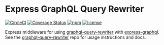 # Express GraphQL Query Rewriter

[![CircleCI](https://circleci.com/gh/ef-eng/express-graphql-query-rewriter/tree/master.svg?style=shield)](https://circleci.com/gh/ef-eng/express-graphql-query-rewriter/tree/master)
[![Coverage Status](https://coveralls.io/repos/github/chanind/express-graphql-query-rewriter/badge.svg?branch=master)](https://coveralls.io/github/ef-eng/express-graphql-query-rewriter?branch=master)
[![npm](https://badgen.net/npm/v/express-graphql-query-rewriter)](https://www.npmjs.com/package/express-graphql-query-rewriter)
[![license](https://badgen.net/npm/license/express-graphql-query-rewriter)](https://opensource.org/licenses/MIT)

Express middleware for using [graphql-query-rewriter](https://github.com/ef-eng/graphql-query-rewriter) with [express-graphql](https://github.com/graphql/express-graphql). See the [graphql-query-rewriter](https://github.com/ef-eng/graphql-query-rewriter) repo for usage instructions and docs.
